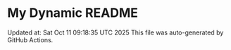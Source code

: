 # My Dynamic README
Updated at: Sat Oct 11 09:18:35 UTC 2025
This file was auto-generated by GitHub Actions.

